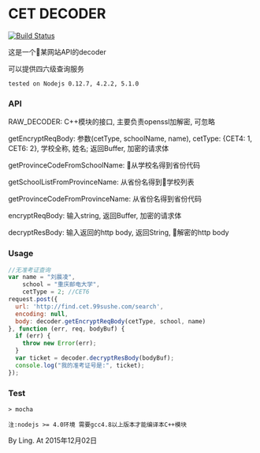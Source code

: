 # CET DECODER

[![Build Status](https://travis-ci.org/wssgcg1213/ling-cet-decoder.svg?branch=master)](https://travis-ci.org/wssgcg1213/ling-cet-decoder)  

这是一个某网站API的decoder

可以提供四六级查询服务

`tested on Nodejs 0.12.7, 4.2.2, 5.1.0`



### API

  RAW_DECODER: C++模块的接口, 主要负责openssl加解密, 可忽略

  getEncryptReqBody: 参数(cetType, schoolName, name), cetType: {CET4: 1, CET6: 2}, 学校全称, 姓名; 返回Buffer, 加密的请求体

  getProvinceCodeFromSchoolName: 从学校名得到省份代码

  getSchoolListFromProvinceName: 从省份名得到学校列表

  getProvinceCodeFromProvinceName: 从省份名得到省份代码

  encryptReqBody: 输入string, 返回Buffer, 加密的请求体

  decryptResBody: 输入返回的http body, 返回String, 解密的http body



### Usage

``` javascript
//无准考证查询
var name = "刘晨凌",
    school = "重庆邮电大学",
    cetType = 2; //CET6
request.post({
  url: 'http://find.cet.99sushe.com/search',
  encoding: null,
  body: decoder.getEncryptReqBody(cetType, school, name)
}, function (err, req, bodyBuf) {
  if (err) {
    throw new Error(err);
  }
  var ticket = decoder.decryptResBody(bodyBuf);
  console.log("我的准考证号是:", ticket);
});
```



### Test

``` shell
> mocha
```



`注:nodejs >= 4.0环境 需要gcc4.8以上版本才能编译本C++模块`

By Ling. At 2015年12月02日